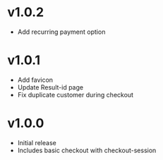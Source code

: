 # v1.0.2

- Add recurring payment option

# v1.0.1

- Add favicon
- Update Result-id page
- Fix duplicate customer during checkout

# v1.0.0

- Initial release
- Includes basic checkout with checkout-session
